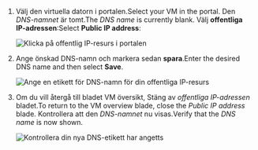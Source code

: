 
1. <span data-ttu-id="a2a27-101">Välj den virtuella datorn i portalen.</span><span class="sxs-lookup"><span data-stu-id="a2a27-101">Select your VM in the portal.</span></span> <span data-ttu-id="a2a27-102">Den *DNS-namnet* är tomt.</span><span class="sxs-lookup"><span data-stu-id="a2a27-102">The *DNS name* is currently blank.</span></span> <span data-ttu-id="a2a27-103">Välj **offentliga IP-adressen**:</span><span class="sxs-lookup"><span data-stu-id="a2a27-103">Select **Public IP address**:</span></span>
   
   ![Klicka på offentlig IP-resurs i portalen](./media/virtual-machines-common-portal-create-fqdn/locatePublicIP.PNG)

2. <span data-ttu-id="a2a27-105">Ange önskad DNS-namn och markera sedan **spara**.</span><span class="sxs-lookup"><span data-stu-id="a2a27-105">Enter the desired DNS name and then select **Save**.</span></span>
   
   ![Ange en etikett för DNS-namn för din offentliga IP-resurs](./media/virtual-machines-common-portal-create-fqdn/dnsNameLabel.PNG)
 

3. <span data-ttu-id="a2a27-107">Om du vill återgå till bladet VM översikt, Stäng av *offentliga IP-adressen* bladet.</span><span class="sxs-lookup"><span data-stu-id="a2a27-107">To return to the VM overview blade, close the *Public IP address* blade.</span></span> <span data-ttu-id="a2a27-108">Kontrollera att den *DNS-namnet* nu visas.</span><span class="sxs-lookup"><span data-stu-id="a2a27-108">Verify that the *DNS name* is now shown.</span></span>
   
   ![Kontrollera din nya DNS-etikett har angetts](./media/virtual-machines-common-portal-create-fqdn/fqdnCreated.PNG)

